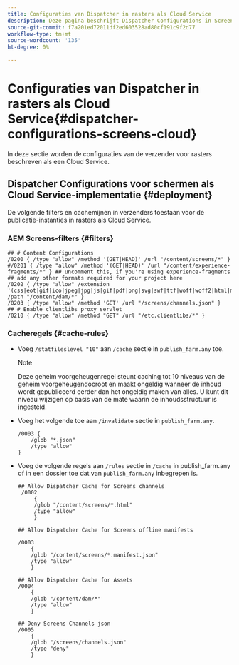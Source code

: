 ```yaml
---
title: Configuraties van Dispatcher in rasters als Cloud Service
description: Deze pagina beschrijft Dispatcher Configurations in Screens als Cloud Service.
source-git-commit: f7a201ed72011df2ed603528ad80cf191c9f2d77
workflow-type: tm+mt
source-wordcount: '135'
ht-degree: 0%

---
```



# Configuraties van Dispatcher in rasters als Cloud Service{#dispatcher-configurations-screens-cloud}

In deze sectie worden de configuraties van de verzender voor rasters beschreven als een Cloud Service.

## Dispatcher Configurations voor schermen als Cloud Service-implementatie {#deployment}

De volgende filters en cachemijnen in verzenders toestaan voor de publicatie-instanties in rasters als Cloud Service.

### AEM Screens-filters {#filters}

```
## # Content Configurations
/0200 { /type "allow" /method '(GET|HEAD)' /url "/content/screens/*" }
#/0201 { /type "allow" /method '(GET|HEAD)' /url "/content/experience-fragments/*" } ## uncomment this, if you're using experience-fragments
## add any other formats required for your project here
/0202 { /type "allow" /extension '(css|eot|gif|ico|jpeg|jpg|js|gif|pdf|png|svg|swf|ttf|woff|woff2|html|mp4|mov|m4v)' /path "/content/dam/*" }
/0203 { /type "allow" /method 'GET' /url "/screens/channels.json" }
## # Enable clientlibs proxy servlet
/0210 { /type "allow" /method "GET" /url "/etc.clientlibs/*" }
```

### Cacheregels {#cache-rules}

* Voeg `/statfileslevel "10"` aan `/cache` sectie in `publish_farm.any` toe.

   >[!NOTE]
   >Deze geheim voorgeheugenregel steunt caching tot 10 niveaus van de geheim voorgeheugendocroot en maakt ongeldig wanneer de inhoud wordt gepubliceerd eerder dan het ongeldig maken van alles. U kunt dit niveau wijzigen op basis van de mate waarin de inhoudsstructuur is ingesteld.

* Voeg het volgende toe aan `/invalidate` sectie in `publish_farm.any`.

   ```
   /0003 {
       /glob "*.json"
       /type "allow"
   }
   ```

* Voeg de volgende regels aan `/rules` sectie in `/cache` in publish_farm.any of in een dossier toe dat van `publish_farm.any` inbegrepen is.

   ```
   ## Allow Dispatcher Cache for Screens channels
    /0002
        {
        /glob "/content/screens/*.html"
        /type "allow"
        }
   
   ## Allow Dispatcher Cache for Screens offline manifests
   
   /0003
       {
       /glob "/content/screens/*.manifest.json"
       /type "allow"
       }
   
   ## Allow Dispatcher Cache for Assets
   /0004
       {
       /glob "/content/dam/*"
       /type "allow"
       }
   
   ## Deny Screens Channels json
   /0005
       {
       /glob "/screens/channels.json"
       /type "deny"
       }
   ```
